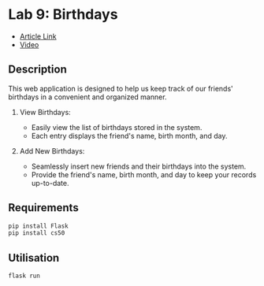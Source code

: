 # Lab 9: Birthdays

* [Article Link](https://cs50.harvard.edu/x/2023/labs/9/)
* [Video](https://youtu.be/HXwvj8x1Fcs)
## Description

This web application is designed to help us keep track of our friends' birthdays in a convenient and organized manner.

1. View Birthdays:

    - Easily view the list of birthdays stored in the system.
    - Each entry displays the friend's name, birth month, and day.
2. Add New Birthdays:

    - Seamlessly insert new friends and their birthdays into the system.
    - Provide the friend's name, birth month, and day to keep your records up-to-date.

## Requirements

~~~bash
pip install Flask
pip install cs50
~~~

## Utilisation

~~~bash
flask run
~~~
